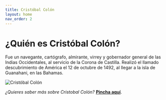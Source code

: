 ```yaml
---
title: Cristóbal Colón
layout: home
nav_order: 2
---
```


# ¿Quién es Cristóbal Colón?
Fue un navegante, cartógrafo, almirante, virrey y gobernador general de las Indias Occidentales, al servicio de la Corona de Castilla. Realizó el llamado descubrimiento de América el 12 de octubre de 1492, al llegar a la isla de Guanahani, en las Bahamas.

![Cristóbal Colón](https://s1.elespanol.com/2018/07/17/social/cristobal_colon-historia-independentismo_323229650_87425538_1706x960.jpg)

_¿Quieres saber más sobre Cristobal Colón?_ [**Pincha aquí**](https://es.wikipedia.org/wiki/Crist%C3%B3bal_Col%C3%B3n).
